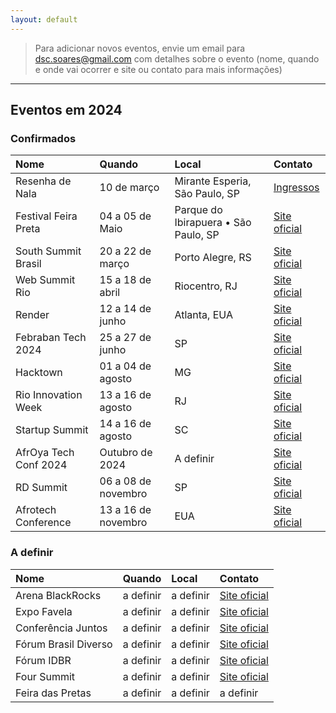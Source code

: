 ```yaml
---
layout: default
---
```


> Para adicionar novos eventos, envie um email para dsc.soares@gmail.com com detalhes sobre o evento (nome, quando e onde vai ocorrer e site ou contato para mais informações)

* * *

## Eventos em 2024

### Confirmados

| Nome                  | Quando                      | Local                                             | Contato                                                                        |
|:----------------------|:----------------------------|:--------------------------------------------------|:-------------------------------------------------------------------------------|
| Resenha de Nala       | 10 de março                 | Mirante Esperia, São Paulo, SP                    | [Ingressos](https://www.sympla.com.br/evento/resenha-da-nala-3-edicao/2286434) | 
| Festival Feira Preta  | 04 a 05 de Maio             | Parque do Ibirapuera • São Paulo, SP              | [Site oficial](https://www.festivalfeirapreta.com.br)                          |
| South Summit Brasil   | 20 a 22 de março            | Porto Alegre, RS                                  | [Site oficial](https://www.southsummit.io/pt/brazil/)                          |
| Web Summit Rio        | 15 a 18 de abril            | Riocentro, RJ                                     | [Site oficial](https://rio.websummit.com)                                      |
| Render	              | 12 a 14 de junho        	  | Atlanta, EUA                                      | [Site oficial](https://www.renderatl.com)                                      | 
| Febraban Tech 2024	  | 25 a 27 de junho         	  | SP	                                              | [Site oficial](https://febrabantech.febraban.org.br/eventos/febrabantech2024)  |              
| Hacktown	            | 01 a 04 de agosto       	  | MG	                                              | [Site oficial](https://hacktown.com.br)                                        | 
| Rio Innovation Week	  | 13 a 16 de agosto       	  | RJ                                                | [Site oficial](https://rioinnovationweek.com.br/en/)                           | 	
| Startup Summit	      | 14 a 16 de agosto       	  | SC                                                | [Site oficial](https://www.startupsummit.com.br)                               | 	
| AfrOya Tech Conf 2024	| Outubro de 2024	            | A definir	                                        | [Site oficial](https://www.afroyatechconf.com.br)                              | 
| RD Summit	            | 06 a 08 de novembro       	| SP                                                |	[Site oficial](https://rdsummit.rdstation.com)                                 |   
| Afrotech Conference	  | 13 a 16 de novembro       	| EUA                                               |	[Site oficial](https://experience.afrotech.com)                                |  



### A definir

| Nome                  | Quando                  | Local                                             | Contato                                                       |
|:----------------------|:------------------------|:--------------------------------------------------|:--------------------------------------------------------------|
| Arena BlackRocks      | a definir               | a definir                                         | [Site oficial](https://arenablackrocks.com.br)                | 
| Expo Favela           | a definir               | a definir                                         | [Site oficial](https://expofavela.com.br)                     |
| Conferência Juntos    | a definir               | a definir                                         | [Site oficial](https://www.conferenciajuntos.com)             |
| Fórum Brasil Diverso  | a definir               | a definir                                         | [Site oficial](https://forumbrasildiverso.org)                |
| Fórum IDBR            | a definir               | a definir                                         | [Site oficial](https://www.simaigualdaderacial.com.br)        |
| Four Summit           | a definir               | a definir                                         | [Site oficial](https://www.institutofour.org/four-summit)     |
| Feira das Pretas      | a definir               | a definir                                         | a definir                                                     |



